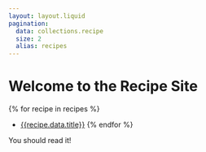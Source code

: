 ```yaml
---
layout: layout.liquid
pagination: 
  data: collections.recipe
  size: 2
  alias: recipes
---
```


# Welcome to the Recipe Site

{% for recipe in recipes %}
- [{{recipe.data.title}}]({{recipe.url}})
{% endfor %}

You should read it!